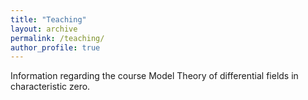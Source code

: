 ```yaml
---
title: "Teaching"
layout: archive
permalink: /teaching/
author_profile: true
---
```


  
Information regarding the course Model Theory of differential fields in characteristic zero.

